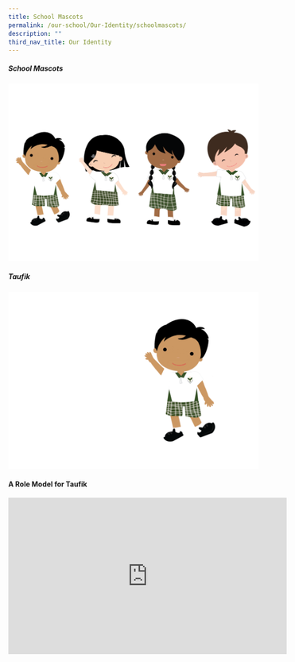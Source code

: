 ```yaml
---
title: School Mascots
permalink: /our-school/Our-Identity/schoolmascots/
description: ""
third_nav_title: Our Identity
---
```

##### School Mascots

![](/images/NoMask_TGPS%20Mascots_031221.png)


##### Taufik 

![](/images/NoMask_Taufik_HandUp.png)

#### **A Role Model for Taufik**

<iframe width="560" height="315" src="https://www.youtube.com/embed/-11ULaAeo3Y" title="YouTube video player" frameborder="0" allow="accelerometer; autoplay; clipboard-write; encrypted-media; gyroscope; picture-in-picture; web-share" allowfullscreen></iframe>







